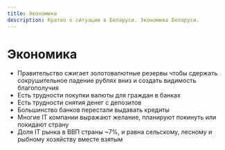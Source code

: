 ```yaml
---
title: Экономика
description: Кратко о ситуации в Беларуси. Экономика Беларуси.
---
```



# Экономика

- Правительство сжигает золотовалютные резервы чтобы сдержать сокрушительное падение рублях вниз и создать видимость благополучия
- Есть трудности покупки валюты для граждан в банках
- Есть трудности снятия денег с депозитов
- Большинство банков перестали выдавать кредиты
- Многие IT компании выражают желание, планируют покинуть или покидают страну
- Доля IT рынка в ВВП страны ~7%, и равна сельскому, лесному и рыбному хозяйству вместе взятым
